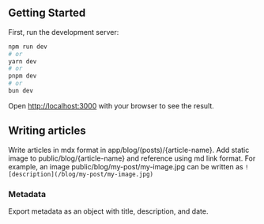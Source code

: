 ## Getting Started

First, run the development server:

```bash
npm run dev
# or
yarn dev
# or
pnpm dev
# or
bun dev
```

Open [http://localhost:3000](http://localhost:3000) with your browser to see the result.

## Writing articles

Write articles in mdx format in app/blog/(posts)/{article-name}.
Add static image to public/blog/{article-name} and reference using md link format.
For example, an image public/blog/my-post/my-image.jpg can be written as `![description](/blog/my-post/my-image.jpg)`

### Metadata

Export metadata as an object with title, description, and date.
